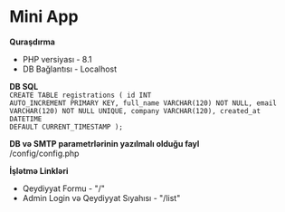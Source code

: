 # Mini App
<b>Quraşdırma</b> </br>
<ul>
<li>PHP versiyası - 8.1</li>
<li>DB Bağlantısı - Localhost</li>
</ul>

<b>DB SQL</b> </br>
<code>CREATE TABLE registrations (
id INT AUTO_INCREMENT PRIMARY KEY,
full_name VARCHAR(120) NOT NULL,
email VARCHAR(120) NOT NULL UNIQUE,
company VARCHAR(120),
created_at DATETIME DEFAULT CURRENT_TIMESTAMP
);</code>


<b>DB və SMTP parametrlərinin yazılmalı olduğu fayl</b> </br>
/config/config.php


<b>İşlətmə Linkləri</b> </br>
<ul>
<li>Qeydiyyat Formu - "/"</li>
<li>Admin Login və Qeydiyyat Sıyahısı - "/list"</li>
</ul>